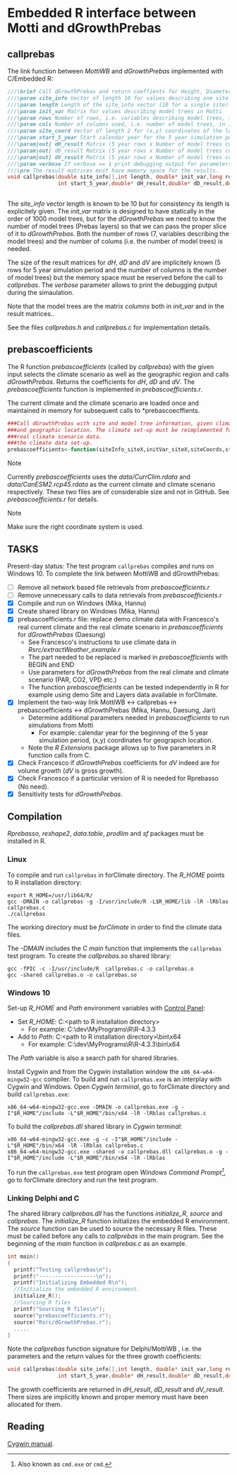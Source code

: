# Embedded R interface between Motti and dGrowthPrebas

## callprebas
The link function between *MottiWB* and *dGrowthPrebas* implemented with C/Embedded R:

```C
///\brief Call dGrowthPrebas and return coeffients for Height, Diameter and Volume growths
///\param site_info Vector of length 10 for values describing one site
///\param length Length of the site_info vector (10 for a single site).
///\param init_var Matrix for values describing model trees in Motti
///\param rows Number of rows, i.e. variables describing model trees, in init_var (should be 7)
///\param cols Number of columns used, i.e. number of model trees, in init_var
///\param site_coord Vector of length 2 for (x,y) coordinates of the location. Check the coordinate system
///\param start_5_year Start calendar year for the 5 year simulation period
///\param[out] dH_result Matrix (5 year rows x Number of model trees columns) containing coefficients for Height growth
///\param|out] dD_result Matrix (5 year rows x Number of model trees columns) containing coefficients for Diameter growth
///\param[out] dV_result Matrix (5 year rows x Number of model trees columns) containg coefficients for Volume growth
///\param verbose If verbose == 1 print debugging output for parameters and result values
///\pre The result matrices must have memory space for the results. 
void callprebas(double site_info[],int length, double* init_var,long rows,long cols,double site_coord[],
                int start_5_year,double* dH_result,double* dD_result,double* dV_result,int verbose)
		
```
The *site_info* vector length is known to be 10 but for consistency its length is explicitely given. 
The *init_var* matrix is designed to have statically in the order of 1000 model trees, but for the 
*dGrowthPrebas* we need to know the number of model trees (Prebas layers) so that we can pass the proper 
slice of it to *dGrowthPrebas*. Both the number of rows (7, variables describing the model trees) 
and the number of colums (i.e. the number of model trees) is needed. 

The size of the result matrices for *dH*, *dD* and *dV* are implicitely known (5 rows for 5 year simulation period 
and the number of columns is the number of model trees) but the memory space must be reserved
before the call to *callprebas*. The *verbose* parameter allows to print the debugging putput during the simaulation. 

Note that the model trees are the matrix *columns* both in *init_var* and in the result matrices..

See the files *callprebas.h* and *callprebas.c* for implementation details.

## prebascoefficients

The R function *prebascoefficients* (called by *callprebas*) with the given input
selects the climate scenario as well as  the geographic region and
calls *dGrowthPrebas*. Returns the coefficients for *dH*, *dD* and *dV*.
The *prebascoefficients* function is implemented in *prebascoefficients.r*.

The current climate and the climate scenario are loaded once and maintained in memory for subsequent
calls to *prebascoecffients.

```R
###Call dGrowthPrebas with site and model tree information, given climate scenario
###and geographic location. The climate set-up must be reimplemented for the
###real climate scenario data.
###the climate data set-up.
prebascoefficients<-function(siteInfo_siteX,initVar_siteX,siteCoords,startYear_of_simulation,verbose)
```
>[!NOTE]
>Currently *prebascoefficients* uses the *data/CurrClim.rdata* and *data/CanESM2.rcp45.rdata*
>as the current climate and climate scenario respectively. These two files are of considerable size
>and not in GitHub. See *prebascoefficients.r* for details.

>[!NOTE]
>Make sure the right coordinate system is used.

## TASKS
Present-day status: The test program `callprebas` compiles and runs on Windows 10.
To complete the link between MottiWB and dGrowthPrebas:
- [ ] Remove all network based file retrievals from *prebascoefficients.r*
- [ ] Remove unnecessary calls to data retrievals from *prebascoefficients.r*
- [X] Compile and run on Windows (Mika, Hannu)
- [X] Create shared library on Windows (Mika, Hannu)
- [X] prebascoefficients.r file: replace demo climate data with Francesco's real current climate 
     and the real climate scenario in *prebascoefficients* for *dGrowthPrebas* (Daesung)
	- See Francesco's instructions to use climate data in *Rsrc/extractWeather_example.r*
  	- The part needed to be replaced is marked in *prebascoefficients* with BEGIN and END
  	- Use parameters for *dGrowthPrebas* from the real climate and climate scenario (PAR, CO2, VPD etc.)
  	- The function *prebascoefficients* can be tested independently in R for example using demo Site and Layers data available in
  	  forClimate.	
- [X] Implement the two-way link MottiWB &harr; callprebas &harr; prebascoefficients &harr; dGrowthPrebas (Mika, Hannu, Daesung, Jari)   
	- Determine additional parameters needed in *prebascoefficients* to run simulations from Motti
 		- For example: calendar year for the beginning of the 5 year simulation period, (x,y) coordinates for geograpich location.
  	- Note the *R Extensions* package allows up to five parameters in R function calls from C.
- [X] Check Francesco if *dGrowthPrebas* coefficients for *dV* indeed are for volume growth (*dV* is gross growth). 
- [X] Check Francesco if a particular version of R is needed for Rprebasso (No need).
- [X] Sensitivity tests for *dGrowthPrebas*.

## Compilation
*Rprebasso*, *reshape2*, *data.table*, *prodlim* and *sf* packages must be installed in R.

### Linux
To compile and run `callprebas` in forClimate directory. The *R_HOME* points to R installation directory:

	export R_HOME=/usr/lib64/R/
	gcc -DMAIN -o callprebas -g -I/usr/include/R -L$R_HOME/lib -lR -lRblas callprebas.c
	./callprebas

The working directory must be *forClimate* in order to find the climate data files.

The *-DMAIN* includes the C *main* function that implements the `callprebas` test program. To create the *callprebas.so* shared library:
	
	gcc -fPIC -c -I/usr/include/R  callprebas.c -o callprebas.o
	gcc -shared callprebas.o -o callprebas.so

### Windows 10
Set-up *R_HOME* and *Path* environment variables with [Control Panel](https://learn.microsoft.com/en-us/windows/win32/shell/user-environment-variables):

+ Set *R_HOME*: C:\<path to R installation directory\>
	+ For example: C:\dev\MyPrograms\R\R-4.3.3 
+ Add to *Path*: C:\<path to R installation directory\>\bin\x64
	+ For example:  C:\dev\MyPrograms\R\R-4.3.3\bin\x64
   
The *Path* variable is also a search path for shared libraries. 

Install Cygwin and from the Cygwin installation window the `x86_64-w64-mingw32-gcc` compiler. To build and run `callprebas.exe` 
is an interplay with Cygwin and Windows. Open *Cygwin terminal*, go to forClimate directory and build `callprebas.exe`:

	x86_64-w64-mingw32-gcc.exe -DMAIN -o callprebas.exe -g -I"$R_HOME"/include -L"$R_HOME"/bin/x64 -lR -lRblas callprebas.c

To build the *callprebas.dll* shared library in *Cygwin terminal*:

	x86_64-w64-mingw32-gcc.exe -g -c -I"$R_HOME"/include -L"$R_HOME"/bin/x64 -lR -lRblas callprebas.c	
 	x86_64-w64-mingw32-gcc.exe -shared -o callprebas.dll callprebas.o -g -I"$R_HOME"/include -L"$R_HOME"/bin/x64 -lR -lRblas

To run the `callprebas.exe` test program open *Windows Command Prompt[^cmd]*, go to forClimate directory and run the test program.  

### Linking Delphi and C
The shared library *callprebas.dll* has the functions *initialize_R*, *source* and *callprebas*. 
The *initialize_R* function initializes the embedded R environment. The *source* function can be used 
to source the necessary R files. These must be called before any calls to *callprebas* in the main program. 
See the beginning of the *main* function in *callprebas.c* as an example.

```C
int main()
{
  printf("Testing callprebas\n");
  printf("------------------\n");
  printf("Initializing Embedded R\n");
  //Initialize the embedded R environment. 
  initialize_R();
  //Sourcing R files
  printf("Sourcing R files\n");
  source("prebascoefficients.r");
  source("Rsrc/dGrowthPrebas.r");
  .....
}
```

Note the *callprebas* function signature for Delphi/MottiWB , i.e. the parameters and the return values for the 
three growth coefficients:

```C
void callprebas(double site_info[],int length, double* init_var,long rows,long cols,double site_coord[],
                int start_5_year,double* dH_result,double* dD_result,double* dV_result,int verbose)
```

The growth coefficients are returned in *dH_result*, *dD_result* and *dV_result*. There sizes are implicitly known and
proper memory must have been allocated for them.

## Reading
[Cygwin manual](https://cygwin.com/cygwin-ug-net/dll.html).

[^cmd]: Also known as `cmd.exe` or `cmd`.
